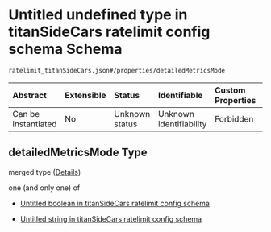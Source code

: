 # Untitled undefined type in titanSideCars ratelimit config schema Schema

```txt
ratelimit_titanSideCars.json#/properties/detailedMetricsMode
```



| Abstract            | Extensible | Status         | Identifiable            | Custom Properties | Additional Properties | Access Restrictions | Defined In                                                                                    |
| :------------------ | :--------- | :------------- | :---------------------- | :---------------- | :-------------------- | :------------------ | :-------------------------------------------------------------------------------------------- |
| Can be instantiated | No         | Unknown status | Unknown identifiability | Forbidden         | Allowed               | none                | [ratelimit\_titanSideCars.json\*](../out/ratelimit_titanSideCars.json "open original schema") |

## detailedMetricsMode Type

merged type ([Details](ratelimit_titansidecars-properties-detailedmetricsmode.md))

one (and only one) of

* [Untitled boolean in titanSideCars ratelimit config schema](ratelimit_titansidecars-properties-detailedmetricsmode-oneof-0.md "check type definition")

* [Untitled string in titanSideCars ratelimit config schema](ratelimit_titansidecars-properties-detailedmetricsmode-oneof-1.md "check type definition")
